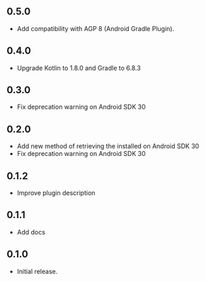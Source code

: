 ## 0.5.0
* Add compatibility with AGP 8 (Android Gradle Plugin).

## 0.4.0
* Upgrade Kotlin to 1.8.0 and Gradle to 6.8.3

## 0.3.0
* Fix deprecation warning on Android SDK 30

## 0.2.0
* Add new method of retrieving the installed on Android SDK 30
* Fix deprecation warning on Android SDK 30

## 0.1.2
* Improve plugin description

## 0.1.1
* Add docs

## 0.1.0
* Initial release.
